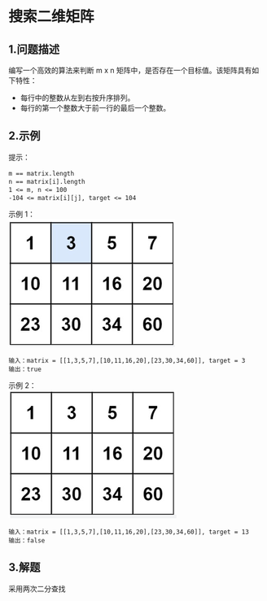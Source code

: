 # 搜索二维矩阵

## 1.问题描述
编写一个高效的算法来判断 m x n 矩阵中，是否存在一个目标值。该矩阵具有如下特性：
- 每行中的整数从左到右按升序排列。
- 每行的第一个整数大于前一行的最后一个整数。

## 2.示例
提示：
```
m == matrix.length
n == matrix[i].length
1 <= m, n <= 100
-104 <= matrix[i][j], target <= 104
```
示例 1：  
![1](https://raw.githubusercontent.com/HT-CHEN520/image-lc/master/1637563632(1).jpg)
```
输入：matrix = [[1,3,5,7],[10,11,16,20],[23,30,34,60]], target = 3
输出：true
```
示例 2：  
![2](https://raw.githubusercontent.com/HT-CHEN520/image-lc/master/1637563660(1).jpg)
```
输入：matrix = [[1,3,5,7],[10,11,16,20],[23,30,34,60]], target = 13
输出：false
```
## 3.解题
采用两次二分查找